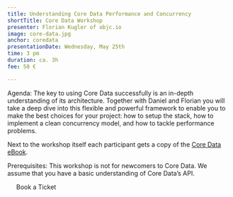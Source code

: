 ```yaml
---
title: Understanding Core Data Performance and Concurrency
shortTitle: Core Data Workshop
presenter: Florian Kugler of objc.io
image: core-data.jpg
anchor: coredata
presentationDate: Wednesday, May 25th
time: 3 pm
duration: ca. 3h
fee: 50 €

---
```


<p>Agenda: The key to using Core Data successfully is an in-depth understanding of its architecture. Together with Daniel and Florian you will take a deep dive into this flexible and powerful framework to enable you to make the best choices for your project: how to setup the stack, how to implement a clean concurrency model, and how to tackle performance problems.</p>

<p>Next to the workshop itself each participant gets a copy of the <a href="https://www.objc.io/books/core-data" target="_blank">Core Data eBook</a>.</p>

<p>Prerequisites: This workshop is not for newcomers to Core Data. We assume that you have a basic understanding of Core Data’s API.</p>

<div class="uk-text-center uk-width-large-1-1 uk-width-medium-1-2  uk-width-small-1-1 uk-margin-large-top">
		<a class="btn uk-button-large" style="padding:20px; text-decoration: none;" href="https://ti.to/uikonf/uikonf-2016/with/sepdt6oua2a" target="_blank">Book a Ticket</a>
</div>
